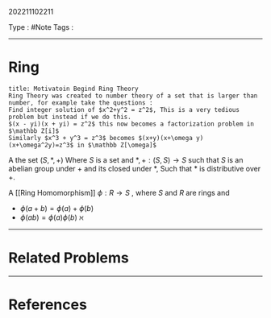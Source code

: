202211102211

Type : #Note
Tags :

---
# Ring
```ad-important
title: Motivatoin Begind Ring Theory
Ring Theory was created to number theory of a set that is larger than number, for example take the questions :
Find integer solution of $x^2+y^2 = z^2$, This is a very tedious problem but instead if we do this.
$(x - yi)(x + yi) = z^2$ this now becomes a factorization problem in $\mathbb Z[i]$
Similarly $x^3 + y^3 = z^3$ becomes $(x+y)(x+\omega y)(x+\omega^2y)=z^3$ in $\mathbb Z[\omega]$
```

A the set $(S, *, +)$ Where $S$ is a set and $*, +: (S, S) \to S$ such that $S$ is an abelian group under $+$ and its closed under $*$, Such that $*$ is distributive over $+$.

A [[Ring Homomorphism]] $\phi:R\to S$ , where $S$ and $R$ are rings and 
- $\phi(a+b) = \phi(a) + \phi(b)$
- $\phi(ab) = \phi(a)\phi(b)$
$\aleph$ 

---
# Related Problems

---
# References




